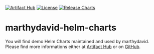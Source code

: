 [![Artifact Hub](https://img.shields.io/endpoint?url=https://artifacthub.io/badge/repository/marthydavid)](https://artifacthub.io/packages/search?repo=marthydavid)
[![License](https://img.shields.io/badge/License-Apache%202.0-blue.svg)](https://opensource.org/licenses/Apache-2.0) [![Release Charts](https://github.com/marthydavid/helm-charts/actions/workflows/release.yml/badge.svg?branch=main)](https://github.com/marthydavid/helm-charts/actions/workflows/release.yml)
# marthydavid-helm-charts

You will find demo Helm Charts maintained and used by marthydavid. Please find more informations either at [Artifact Hub](https://artifacthub.io/packages/search?page=1&repo=marthydavid) or on [GitHub](https://github.com/marthydavid/helm-charts).